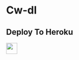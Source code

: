 # Cw-dl

## Deploy To Heroku

<a href="https://heroku.com/deploy?template=https://github.com/Einsteinamarjeetk/Cw-repo">
     <img height="30px" src="https://img.shields.io/badge/Deploy%20To%20Heroku-blueviolet?style=for-the-badge&logo=heroku">
  </a>
